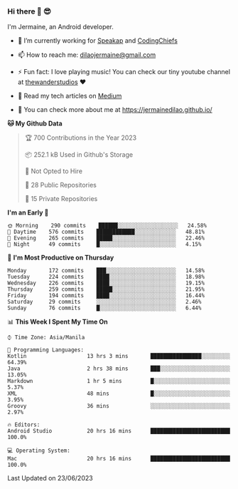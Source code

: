 ### Hi there 👋 😎
I'm Jermaine, an Android developer.

- 🔭 I’m currently working for [Speakap](https://www.speakap.com/) and [CodingChiefs](https://codingchiefs.com/en/)

- 📫 How to reach me: dilaojermaine@gmail.com

- ⚡ Fun fact: I love playing music! You can check our tiny youtube channel at [thewanderstudios](https://www.youtube.com/thewanderstudios) ♥️

- 📖 Read my tech articles on [Medium](https://jermainedilao.medium.com/)

- 👀 You can check more about me at https://jermainedilao.github.io/

<!--
**jermainedilao/jermainedilao** is a ✨ _special_ ✨ repository because its `README.md` (this file) appears on your GitHub profile.

Here are some ideas to get you started:

- 🔭 I’m currently working on ...
- 🌱 I’m currently learning ...
- 👯 I’m looking to collaborate on ...
- 🤔 I’m looking for help with ...
- 💬 Ask me about ...
- 📫 How to reach me: ...
- 😄 Pronouns: ...
- ⚡ Fun fact: ...
-->

<!--START_SECTION:waka-->
**🐱 My Github Data** 

> 🏆 700 Contributions in the Year 2023
 > 
> 📦 252.1 kB Used in Github's Storage 
 > 
> 🚫 Not Opted to Hire
 > 
> 📜 28 Public Repositories 
 > 
> 🔑 15 Private Repositories  
 > 
**I'm an Early 🐤** 

```text
🌞 Morning    290 commits    ██████░░░░░░░░░░░░░░░░░░░   24.58% 
🌆 Daytime    576 commits    ████████████░░░░░░░░░░░░░   48.81% 
🌃 Evening    265 commits    █████░░░░░░░░░░░░░░░░░░░░   22.46% 
🌙 Night      49 commits     █░░░░░░░░░░░░░░░░░░░░░░░░   4.15%

```
📅 **I'm Most Productive on Thursday** 

```text
Monday       172 commits    ███░░░░░░░░░░░░░░░░░░░░░░   14.58% 
Tuesday      224 commits    ████░░░░░░░░░░░░░░░░░░░░░   18.98% 
Wednesday    226 commits    ████░░░░░░░░░░░░░░░░░░░░░   19.15% 
Thursday     259 commits    █████░░░░░░░░░░░░░░░░░░░░   21.95% 
Friday       194 commits    ████░░░░░░░░░░░░░░░░░░░░░   16.44% 
Saturday     29 commits     ░░░░░░░░░░░░░░░░░░░░░░░░░   2.46% 
Sunday       76 commits     █░░░░░░░░░░░░░░░░░░░░░░░░   6.44%

```


📊 **This Week I Spent My Time On** 

```text
⌚︎ Time Zone: Asia/Manila

💬 Programming Languages: 
Kotlin                   13 hrs 3 mins       ████████████████░░░░░░░░░   64.39% 
Java                     2 hrs 38 mins       ███░░░░░░░░░░░░░░░░░░░░░░   13.05% 
Markdown                 1 hr 5 mins         █░░░░░░░░░░░░░░░░░░░░░░░░   5.37% 
XML                      48 mins             █░░░░░░░░░░░░░░░░░░░░░░░░   3.95% 
Groovy                   36 mins             ░░░░░░░░░░░░░░░░░░░░░░░░░   2.97%

🔥 Editors: 
Android Studio           20 hrs 16 mins      █████████████████████████   100.0%

💻 Operating System: 
Mac                      20 hrs 16 mins      █████████████████████████   100.0%

```


 Last Updated on 23/06/2023
<!--END_SECTION:waka-->
